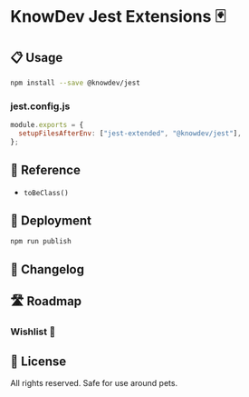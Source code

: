 # KnowDev Jest Extensions 🃏

## 📋 Usage

``` bash
npm install --save @knowdev/jest
```

### jest.config.js

``` javascript
module.exports = {
  setupFilesAfterEnv: ["jest-extended", "@knowdev/jest"],
};
```

## 📖 Reference

* `toBeClass()`

## 🚀 Deployment

`npm run publish`

## 📝 Changelog

## 🛣 Roadmap

### Wishlist 🌠

## 📜 License

All rights reserved. Safe for use around pets.
